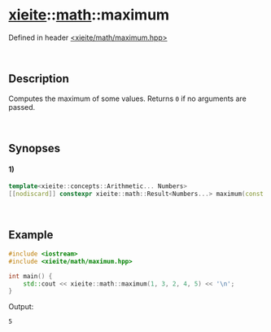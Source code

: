 # [xieite](../../xieite.md)\:\:[math](../../math.md)\:\:maximum
Defined in header [<xieite/math/maximum.hpp>](../../../include/xieite/math/maximum.hpp)

&nbsp;

## Description
Computes the maximum of some values. Returns `0` if no arguments are passed.

&nbsp;

## Synopses
#### 1)
```cpp
template<xieite::concepts::Arithmetic... Numbers>
[[nodiscard]] constexpr xieite::math::Result<Numbers...> maximum(const Numbers... values) noexcept;
```

&nbsp;

## Example
```cpp
#include <iostream>
#include <xieite/math/maximum.hpp>

int main() {
    std::cout << xieite::math::maximum(1, 3, 2, 4, 5) << '\n';
}
```
Output:
```
5
```
